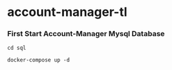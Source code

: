 # account-manager-tl

### First Start Account-Manager Mysql Database 
 
`cd sql `

`docker-compose up -d`
 